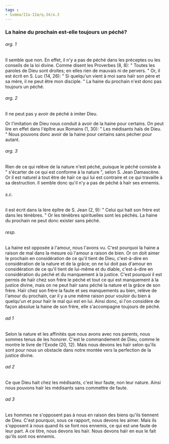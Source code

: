 ```yaml
---
tags : 
- Summa/IIa-IIæ/q.34/a.3
---
```


### La haine du prochain est-elle toujours un péché?

###### arg. 1
Il semble que non. En effet, il n'y a pas de péché dans les préceptes ou les conseils de la loi divine. Comme disent les Proverbes (8, 8): " Toutes les paroles de Dieu sont droites; en elles rien de mauvais ni de pervers. " Or, il est écrit en S. Luc (14, 26): " Si quelqu'un vient à moi sans haïr son père et sa mère, il ne peut être mon disciple. " La haine du prochain n'est donc pas toujours un péché. 

###### arg. 2
Il ne peut pas y avoir de péché à imiter Dieu. 

Or l'imitation de Dieu nous conduit à avoir de la haine pour certains. On peut lire en effet dans l'épître aux Romains (1, 30): " Les médisants haïs de Dieu. " Nous pouvons donc avoir de la haine pour certains sans pécher pour autant. 

###### arg. 3
Rien de ce qui relève de la nature n'est péché, puisque le péché consiste à " s'écarter de ce qui est conforme à la nature ", selon S. Jean Damascène. Or il est naturel à tout être de haïr ce qui lui est contraire et ce qui travaille à sa destruction. Il semble donc qu'il n'y a pas de péché à haïr ses ennemis. 

###### s.c.
il est écrit dans la Ière épître de S. Jean (2, 9): " Celui qui hait son frère est dans les ténèbres. " Or les ténèbres spirituelles sont les péchés. La haine du prochain ne peut donc exister sans péché. 

###### resp.
La haine est opposée à l'amour, nous l'avons vu. C'est pourquoi la haine a raison de mal dans la mesure où l'amour a raison de bien. Or on doit aimer le prochain en considération de ce qu'il tient de Dieu, c'est-à-dire en considération de la nature et de la grâce; on ne lui doit pas d'amour en considération de ce qu'il tient de lui-même et du diable, c'est-à-dire en considération du péché et du manquement à la justice. C'est pourquoi il est permis de haïr chez son frère le péché et tout ce qui est manquement à la justice divine, mais on ne peut haïr sans péché la nature et la grâce de son frère. Haïr chez son frère la faute et ses manquements au bien, relève de l'amour du prochain, car il y a une même raison pour vouloir du bien à quelqu'un et pour haïr le mal qui est en lui. Ainsi donc, si l'on considère de façon absolue la haine de son frère, elle s'accompagne toujours de péché. 

###### ad 1
Selon la nature et les affinités que nous avons avec nos parents, nous sommes tenus de les honorer. C'est le commandement de Dieu, comme le montre le livre de l'Exode (20, 12). Mais nous devons les haïr selon qu'ils sont pour nous un obstacle dans notre montée vers la perfection de la justice divine. 

###### ad 2
Ce que Dieu hait chez les médisants, c'est leur faute, non leur nature. Ainsi nous pouvons haïr les médisants sans commettre de faute. 

###### ad 3
Les hommes ne s'opposent pas à nous en raison des biens qu'ils tiennent de Dieu. C'est pourquoi, sous ce rapport, nous devons les aimer. Mais ils s'opposent à nous quand ils se font nos ennemis, ce qui est une faute de leur part. A ce titre, nous devons les haïr. Nous devons haïr en eux le fait qu'ils sont nos ennemis. 

